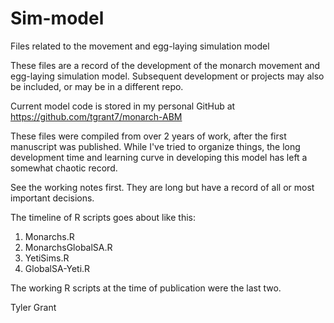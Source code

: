 # Sim-model
Files related to the movement and egg-laying simulation model

These files are a record of the development of the monarch movement and egg-laying simulation model.  Subsequent development or projects may also be included, or may be in a different repo.

Current model code is stored in my personal GitHub at https://github.com/tgrant7/monarch-ABM

These files were compiled from over 2 years of work, after the first manuscript was published.  While I've tried to organize things, the long development time and learning curve in developing this model has left a somewhat chaotic record.

See the working notes first.  They are long but have a record of all or most important decisions.  

The timeline of R scripts goes about like this:
1.	Monarchs.R
2.	MonarchsGlobalSA.R
3.	YetiSims.R
4.	GlobalSA-Yeti.R

The working R scripts at the time of publication were the last two.  

Tyler Grant

